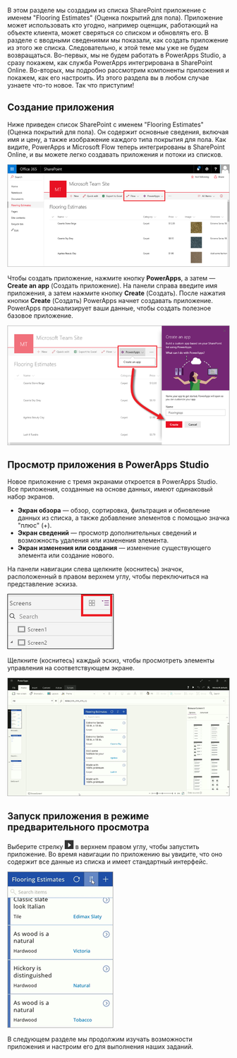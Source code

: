 В этом разделе мы создадим из списка SharePoint приложение с именем "Flooring Estimates" (Оценка покрытий для пола). Приложение может использовать кто угодно, например оценщик, работающий на объекте клиента, может сверяться со списком и обновлять его. В разделе с вводными сведениями мы показали, как создать приложение из этого же списка. Следовательно, к этой теме мы уже не будем возвращаться. Во-первых, мы не будем работать в PowerApps Studio, а сразу покажем, как служба PowerApps интегрирована в SharePoint Online. Во-вторых, мы подробно рассмотрим компоненты приложения и покажем, как его настроить. Из этого раздела вы в любом случае узнаете что-то новое. Так что приступим!

## <a name="generate-the-app"></a>Создание приложения
Ниже приведен список SharePoint с именем "Flooring Estimates" (Оценка покрытий для пола). Он содержит основные сведения, включая имя и цену, а также изображение каждого типа покрытия для пола. Как видите, PowerApps и Microsoft Flow теперь интегрированы в SharePoint Online, и вы можете легко создавать приложения и потоки из списков.

![Список "Оценка покрытий для пола"](./media/learning-spo-app-generate/flooring-estimates-list.png)

Чтобы создать приложение, нажмите кнопку **PowerApps**, а затем — **Create an app** (Создать приложение). На панели справа введите имя приложения, а затем нажмите кнопку **Create** (Создать). После нажатия кнопки **Create** (Создать) PowerApps начнет создавать приложение. PowerApps проанализирует ваши данные, чтобы создать полезное базовое приложение.

![Создание приложения из списка](./media/learning-spo-app-generate/generate-app.png)

## <a name="view-the-app-in-powerapps-studio"></a>Просмотр приложения в PowerApps Studio
Новое приложение с тремя экранами откроется в PowerApps Studio. Все приложения, созданные на основе данных, имеют одинаковый набор экранов.

* **Экран обзора** — обзор, сортировка, фильтрация и обновление данных из списка, а также добавление элементов с помощью значка "плюс" (+).
* **Экран сведений** — просмотр дополнительных сведений и возможность удаления или изменения элемента.
* **Экран изменения или создания** — изменение существующего элемента или создание нового.

На панели навигации слева щелкните (коснитесь) значок, расположенный в правом верхнем углу, чтобы переключиться на представление эскиза.

![Переключение представлений](./media/learning-spo-app-generate/toggle-view.png)

Щелкните (коснитесь) каждый эскиз, чтобы просмотреть элементы управления на соответствующем экране.

![Созданное приложение](./media/learning-spo-app-generate/generate-finished-app.png)

## <a name="run-the-app-in-preview-mode"></a>Запуск приложения в режиме предварительного просмотра
Выберите стрелку ![Стрелка запуска предварительного просмотра приложения](./media/learning-spo-app-generate/f5-arrow-sm.png) в верхнем правом углу, чтобы запустить приложение. Во время навигации по приложению вы увидите, что оно содержит все данные из списка и имеет стандартный интерфейс.

![Запуск приложения в режиме предварительного просмотра](./media/learning-spo-app-generate/generate-run-app.png)

В следующем разделе мы продолжим изучать возможности приложения и настроим его для выполнения наших заданий.

